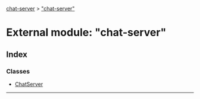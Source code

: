 [chat-server](../README.md) > ["chat-server"](../modules/_chat_server_.md)

# External module: "chat-server"

## Index

### Classes

* [ChatServer](../classes/_chat_server_.chatserver.md)

---


